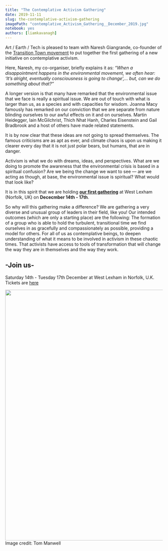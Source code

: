 ```yaml
---
title: "The Contemplative Activism Gathering"
date: 2019-11-11
slug: the-contemplative-activism-gathering
imagePath: "contemplative_Activism_Gathering__December_2019.jpg"
notebook: yes
authors: [liamkavanagh]
---
```


Art / Earth / Tech is pleased to team with Naresh Giangrande, co-founder of the [Transition Town movement](https://transitionnetwork.org) to put together the first gathering of a new initiative on contemplative activism. 

Here, Naresh, my co-organiser, briefly explains it as: 
_“When a disappointment happens in the environmental movement, we often hear: ‘It’s alright, eventually consciousness is going to change’,… but, can we do something about that?”_

A longer version is that many have remarked that the environmental issue that we face is really a spiritual issue. We are out of touch with what is larger than us, as a species and with capacities for wisdom. Joanna Macy famously has remarked on our conviction that we are separate from nature blinding ourselves to our awful effects on it and on ourselves. Martin Heidegger, Iain McGilchrist, Thich Nhat Hanh, Charles Eisenstein and Gail Bradbrook and a host of others have made related statements. 

It is by now clear that these ideas are not going to spread themselves. The famous criticisms are as apt as ever, and climate chaos is upon us making it clearer every day that it is not just polar bears, but humans, that are in danger.

Activism is what we do with dreams, ideas, and perspectives. What are we doing to promote the awareness that the environmental crisis is based in a spiritual confusion? Are we being the change we want to see — are we acting as though, at base, the environmental issue is spiritual? What would that look like?

It is in this spirit that we are holding **[our first gathering](https://ti.to/art-earth-tech/contemplative-activism-gathering)** at West Lexham (Norfolk, UK) on **Dececmber 14th - 17th**.

So why will this gathering make a difference? We are gathering a very diverse and unusual group of leaders in their field, like you! Our intended outcomes (which are only a starting place) are the following:
The formation of a group who is able to hold the turbulent, transitional time we find ourselves in as gracefully and compassionately as possible, providing a model for others.
For all of us as contemplative beings, to deepen understanding of what it means to be involved in activism in these chaotic times.
That activists have access to tools of transformation that will change the way they are in themselves and the way they work. 

## -Join us- 
Saturday 14th - Tuesday 17th December at West Lexham in Norfolk, U.K. Tickets are [here](https://ti.to/art-earth-tech/contemplative-activism-gathering)

<img src="/images/contemplative_Activism_Gathering__December_2019.jpg" width="800">
Image credit: Tom Manwell



